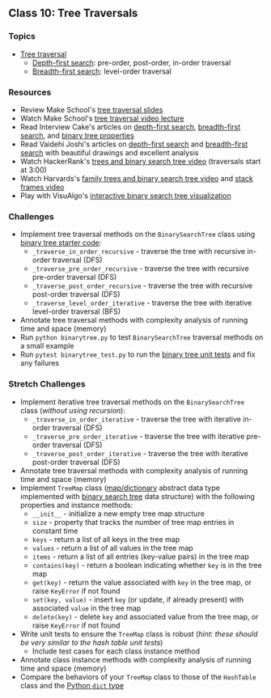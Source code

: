 ## Class 10: Tree Traversals

### Topics
- [Tree traversal]
	- [Depth-first search]: pre-order, post-order, in-order traversal
	- [Breadth-first search]: level-order traversal

### Resources
- Review Make School's [tree traversal slides]
- Watch Make School's [tree traversal video lecture]
- Read Interview Cake's articles on [depth-first search][IC DFS], [breadth-first search][IC BFS], and [binary tree properties][IC binary tree]
- Read Vaidehi Joshi's articles on [depth-first search][BaseCS DFS] and [breadth-first search][BaseCS BFS] with beautiful drawings and excellent analysis
- Watch HackerRank's [trees and binary search tree video][HR trees video] (traversals start at 3:00)
- Watch Harvards's [family trees and binary search tree video][Harvard trees video] and [stack frames video]
- Play with VisuAlgo's [interactive binary search tree visualization][visualgo bst]

### Challenges
- Implement tree traversal methods on the `BinarySearchTree` class using [binary tree starter code]:
	- `_traverse_in_order_recursive` - traverse the tree with recursive in-order traversal (DFS)
	- `_traverse_pre_order_recursive` - traverse the tree with recursive pre-order traversal (DFS)
	- `_traverse_post_order_recursive` - traverse the tree with recursive post-order traversal (DFS)
	- `_traverse_level_order_iterative` - traverse the tree with iterative level-order traversal (BFS)
- Annotate tree traversal methods with complexity analysis of running time and space (memory)
- Run `python binarytree.py` to test `BinarySearchTree` traversal methods on a small example
- Run `pytest binarytree_test.py` to run the [binary tree unit tests] and fix any failures

### Stretch Challenges
- Implement iterative tree traversal methods on the `BinarySearchTree` class (*without using recursion*):
	- `_traverse_in_order_iterative` - traverse the tree with iterative in-order traversal (DFS)
	- `_traverse_pre_order_iterative` - traverse the tree with iterative pre-order traversal (DFS)
	- `_traverse_post_order_iterative` - traverse the tree with iterative post-order traversal (DFS)
- Annotate tree traversal methods with complexity analysis of running time and space (memory)
- Implement `TreeMap` class ([map/dictionary][map] abstract data type implemented with [binary search tree] data structure) with the following properties and instance methods:
	- `__init__` - initialize a new empty tree map structure
	- `size` - property that tracks the number of tree map entries in constant time
	- `keys` - return a list of all keys in the tree map
	- `values` - return a list of all values in the tree map
	- `items` - return a list of all entries (key-value pairs) in the tree map
	- `contains(key)` - return a boolean indicating whether `key` is in the tree map
	- `get(key)` - return the value associated with `key` in the tree map, or raise `KeyError` if not found
	- `set(key, value)` - insert `key` (or update, if already present) with associated `value` in the tree map
	- `delete(key)` - delete `key` and associated value from the tree map, or raise `KeyError` if not found
- Write unit tests to ensure the `TreeMap` class is robust (*hint: these should be very similar to the hash table unit tests*)
	- Include test cases for each class instance method
- Annotate class instance methods with complexity analysis of running time and space (memory)
- Compare the behaviors of your `TreeMap` class to those of the `HashTable` class and the [Python `dict` type]


[tree traversal]: https://en.wikipedia.org/wiki/Tree_traversal
[depth-first search]: https://en.wikipedia.org/wiki/Depth-first_search
[breadth-first search]: https://en.wikipedia.org/wiki/Breadth-first_search
[binary search tree]: https://en.wikipedia.org/wiki/Binary_search_tree
[map]: https://en.wikipedia.org/wiki/Associative_array
[Python `dict` type]: https://docs.python.org/3/library/stdtypes.html#dict

[tree traversal slides]: slides/TreeTraversals.pdf
[tree traversal video lecture]: https://www.youtube.com/watch?v=Qd8dKFaRu9I
[HR trees video]: https://www.youtube.com/watch?v=oSWTXtMglKE
[HR bst interview problem]: https://www.youtube.com/watch?v=i_Q0v_Ct5lY
[Harvard trees video]: https://www.youtube.com/watch?v=mFptHjTT3l8
[stack frames video]: https://www.youtube.com/watch?v=beqqGIdabrE

[IC BFS]: https://www.interviewcake.com/concept/python/bfs
[IC DFS]: https://www.interviewcake.com/concept/python/dfs
[IC binary tree]: https://www.interviewcake.com/concept/python/binary-tree
[BaseCS DFS]: https://medium.com/basecs/demystifying-depth-first-search-a7c14cccf056
[BaseCS BFS]: https://medium.com/basecs/breaking-down-breadth-first-search-cebe696709d9
[visualgo bst]: https://visualgo.net/bst

[binary tree starter code]: source/binarytree.py
[binary tree unit tests]: source/binarytree_test.py
